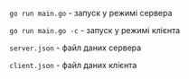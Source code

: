 `go run main.go` - запуск у режимі сервера

`go run main.go -с` - запуск у режимі клієнта

`server.json` - файл даних сервера

`client.json` - файл даних клієнта